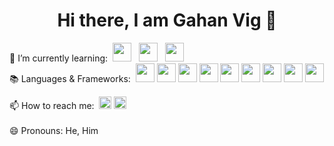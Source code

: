 <h1 align="center">Hi there, I am Gahan Vig 👋</h1>



🌱 I’m currently learning:&nbsp; <img src="https://user-images.githubusercontent.com/96001834/148737327-03ea53a0-4355-44da-8be1-816223dab666.png" height=30> &nbsp;   <img src="https://user-images.githubusercontent.com/96001834/148737532-82dc30f2-f73e-40b6-b64d-5ee3415113bf.png" height=30>  &nbsp;  <img src="https://user-images.githubusercontent.com/96001834/148737885-9a297a28-764b-42fe-8c3e-ff2c1b8a72da.png" height=30>
<br>
📚 Languages & Frameworks:&nbsp; <img src="https://user-images.githubusercontent.com/96001834/149865110-70b2fe04-1e1b-4448-88f6-045bd7edacce.png" height=30>    <img src="https://user-images.githubusercontent.com/96001834/149865251-8e3e6388-2b12-4258-8452-4ff0f25ec071.png" height=30>    <img src="https://user-images.githubusercontent.com/96001834/147940167-8080649a-a2d0-427a-a0a8-9b98abb018b2.png" height=30>  <img src="https://user-images.githubusercontent.com/96001834/147937171-e4c0dafd-2642-466c-9fc4-1c0fa17db5f6.png" height=30>    <img src="https://user-images.githubusercontent.com/96001834/147940285-4dcfd7cb-1d41-4331-ab5c-7c049507c77e.png" height=30>    <img src="https://user-images.githubusercontent.com/96001834/147939493-d4b52ec1-e495-4293-877f-8761e05f5d3f.jpg" height=30>    <img src="https://user-images.githubusercontent.com/96001834/147940831-e9511829-4c70-4400-a320-1aaf83972786.png" height=30>    <img src="https://user-images.githubusercontent.com/96001834/147939747-94d25350-bbe7-4db2-9329-a0588fde61d5.png" height=30>    <img src="https://user-images.githubusercontent.com/96001834/147941299-a77eae9d-3e7e-4ce7-a1dc-4a367f52c1ef.png" height=30> <br>

📫 How to reach me:&nbsp; <img src="https://user-images.githubusercontent.com/96001834/147946923-24e3251a-79d4-429f-b4f0-b361cb4d4ad0.png" height=20> <a href="https://www.twitter.com/GahanVig" target="_blank"><img src="https://user-images.githubusercontent.com/96001834/147949311-8592a0b9-f3b2-40e4-809d-025d213dcccf.png" height=20></a> <br> <br>
😄 Pronouns: He, Him <br>

